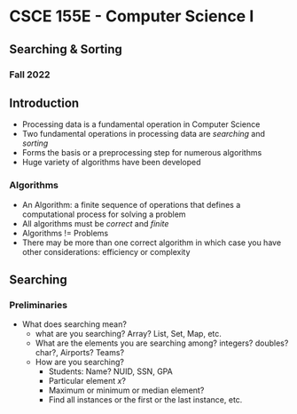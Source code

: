 
# CSCE 155E - Computer Science I
## Searching & Sorting
### Fall 2022

## Introduction

* Processing data is a fundamental operation in Computer Science
* Two fundamental operations in processing data are *searching* and *sorting*
* Forms the basis or a preprocessing step for numerous algorithms
* Huge variety of algorithms have been developed

### Algorithms

* An Algorithm: a finite sequence of operations that defines a computational process for solving a problem
* All algorithms must be *correct* and *finite*
* Algorithms != Problems
* There may be more than one correct algorithm in which case you have other considerations: efficiency or complexity

## Searching

### Preliminaries

* What does searching mean?
  * what are you searching?  Array?  List, Set, Map, etc.
  * What are the elements you are searching among? integers? doubles? char?, Airports?  Teams?
  * How are you searching?
    * Students: Name?  NUID, SSN, GPA
    * Particular element $x$?
    * Maximum or minimum or median element?
    * Find all instances or the first or the last instance, etc.




```text






```
